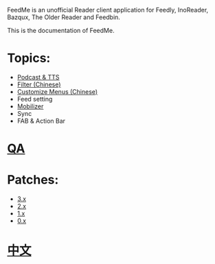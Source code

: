 FeedMe is an unofficial Reader client application for Feedly, InoReader, Bazqux, The Older Reader and Feedbin.

This is the documentation of FeedMe.

# Topics:

- <a href="https://github.com/seazon/FeedMe/blob/master/doc/en/podcast_tts.md">Podcast & TTS</a>
- <a href="https://github.com/seazon/FeedMe/blob/master/doc/zh/filter.md">Filter (Chinese)</a>
- <a href="https://github.com/seazon/FeedMe/blob/master/doc/zh/customize_menus.md">Customize Menus (Chinese)</a>
- Feed setting
- <a href="https://github.com/seazon/FeedMe/blob/master/doc/en/mobilizer.md">Mobilizer</a>
- Sync
- FAB & Action Bar

# <a href="https://github.com/seazon/FeedMe/blob/master/doc/en/qa.md">QA</a>

# Patches:

- <a href="https://github.com/seazon/FeedMe/blob/master/doc/en/patches.md">3.x</a>
- <a href="https://github.com/seazon/FeedMe/blob/master/doc/en/patches_2.x.md">2.x</a>
- <a href="https://github.com/seazon/FeedMe/blob/master/doc/en/patches_1.x.md">1.x</a>
- <a href="https://github.com/seazon/FeedMe/blob/master/doc/en/patches_0.x.md">0.x</a>

# <a href="https://github.com/seazon/FeedMe/blob/master/doc/zh/README.md">中文</a>

